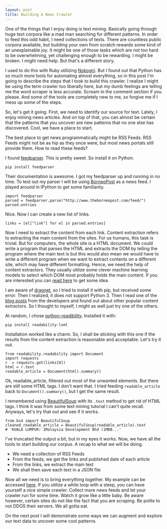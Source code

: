 ```yaml
---
layout: post
title: Building A News Crawler
---
```


One of the things that I enjoy doing is text mining. Basically going through huge
text corpora like a mad man searching for different patterns. In order to feed this odd habit,
I need collections of texts. There are countless public corpora available, but
building your own from scratch rewards some kind of an unexplainable joy. It might be one
of those tasks which are not too hard to be overwhelming, yet challenging enough
to be rewarding. I might be broken. I might need help. But that's a different story.

I used to do this with Ruby utilizing [Nokogiri](http://www.nokogiri.org/). But I found out that Python has so much more tools for automating almost everything, so in this post I'm going to describe the steps that I took to build this crawler. I realize I might be using the term crawler too liberally here, but my dumb feelings are telling me the word scraper is less accurate. Scream in the comment section if you please. And some of the tools are completely new to me, so forgive me if I mess up some of the steps.

So, let's get it going. First, we need to identify our source for text. Lately, I enjoy
mining news articles. And on top of that, you can almost be certain that the patterns
that you uncover are new patterns that no one else has discovered. Cool, we have a place to start.

The best place to get news programmatically might be RSS Feeds. RSS Feeds might not be
as hip as they once were, but most news portals still provide them. How to read these feeds?

I found [feedparser](https://pythonhosted.org/feedparser/introduction.html#parsing-a-feed-from-a-remote-url). This is pretty sweet. So install it on Python.

    pip install feedparser

Their documentation is awesome. I got my feedparser up and running in no time. To test out my parser I will be using [BorneoPost](http://www.theborneopost.com/feed/) as a news feed. I played around in IPython to get some familiarity.

    import feedparser
    parsed = feedparser.parse("http://www.theborneopost.com/feed/")
    parsed.entries

Nice. Now I can create a new list of links.

    links = [el["link"] for el in parsed.entries]

Now I need to extract the content from each link. Content extraction refers to extracting the main content from the sites. For us humans, this task is trivial. But for computers, the whole site is a HTML document. We could write a program that parses the HTML and extracts the DOM by telling the program where the main text is but this would also mean we would have to write a different program when we want to extract contents on a different site, which may have different formatting. Hence, we need the help of content extractors. They usually utilize some clever machine learning models to select which DOM most probably holds the main content. If you are interested you can [read here](http://www2013.org/companion/p89.pdf) to get some idea.

I am aware of [dragnet](https://pypi.python.org/pypi/dragnet), so I tried to install it with pip, but received some error. Then I realized, it does not support Python 3. Then I read one of the [blog posts](https://moz.com/devblog/benchmarking-python-content-extraction-algorithms-dragnet-readability-goose-and-eatiht/) from the developers and found out about other popular content extractors.
So I thought to myself, I might as well just try one of the others.

At random, I chose [python-readibility](https://pypi.python.org/pypi/readability-lxml). Installed it with:

    pip install readability-lxml

Installation worked like a charm. So, I shall be sticking with this one if the results from the content extraction is reasonable and acceptable. Let's try it out.

    from readability.readability import Document
    import requests
    r  = requests.get(links[0])
    html = r.text
    readable_article = Document(html).summary()

Ok, readable_article, filtered out most of the unwanted elements. But there are still some HTML tags. I don't want that. I tried feeding ``readable_article`` back to ``Document().summary()``, but I get the same result.

I remembered using [BeautifulSoup](https://www.crummy.com/software/BeautifulSoup/) with its ``.text`` method to get rid of HTML tags. I think it was from some text mining tutorial I can't quite recall. Anyways, let's try that out and see if it works.

    from bs4 import BeautifulSoup
    cleaned_readable_article = BeautifulSoup(readable_article).text
    # 'KUALA LUMPUR: 1Malaysia Development Bhd (1MDB...'

I've truncated the output a bit, but in my eyes it works. Now, we have all the tools to start building our corpus. A recap to what we will be doing.

  * We need a collection of RSS Feeds
  * From the feeds, we get the links and published date of each article
  * From the links, we extract the main text
  * We shall then save each text in a JSON file

Now all we need is to bring everything together. My example can be accessed [here](https://gist.github.com/amirothman/e29875f0f34148ecf340d5039664ccd2). If you utilize a while loop with a sleep, you can have yourself a nice simple crawler. Collect more news feeds and let your crawler run for some time. Watch it grow like a little baby. Be aware however, certain sites do not like the fact that you are scraping. Be polite to not DDOS their servers. We all gotta eat.

On the next post I will demonstrate some ways we can augment and explore our text data to uncover some cool patterns.
